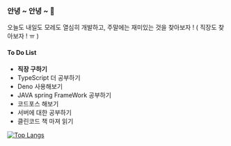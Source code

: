 ### 안녕 ~ 안녕 ~ 👋

오늘도 내일도 모레도 열심히 개발하고, 주말에는 재미있는 것을 찾아보자 ! ( 직장도 찾아보자 ! ㅠ )

#### To Do List
- **직장 구하기**
- TypeScript 더 공부하기
- Deno 사용해보기
- JAVA spring FrameWork 공부하기
- 코드포스 해보기
- 서버에 대한 공부하기
- 클린코드 책 마져 읽기


[![Top Langs](https://github-readme-stats.vercel.app/api/top-langs/?username=gitdog01&layout=compact)](https://github.com/anuraghazra/github-readme-stats)

<!--
**gitdog01/gitdog01** is a ✨ _special_ ✨ repository because its `README.md` (this file) appears on your GitHub profile.

Here are some ideas to get you started:

- 🔭 I’m currently working on ...
- 🌱 I’m currently learning ...
- 👯 I’m looking to collaborate on ...
- 🤔 I’m looking for help with ...
- 💬 Ask me about ...
- 📫 How to reach me: ...
- 😄 Pronouns: ...
- ⚡ Fun fact: ...
-->
